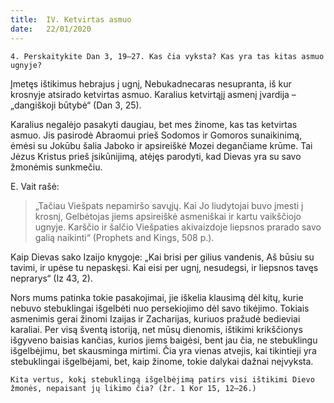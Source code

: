 ```yaml
---
title:  IV. Ketvirtas asmuo
date:   22/01/2020
---
```


`4. Perskaitykite Dan 3, 19–27. Kas čia vyksta? Kas yra tas kitas asmuo ugnyje?`
														
Įmetęs ištikimus hebrajus į ugnį, Nebukadnecaras nesupranta, iš kur krosnyje atsirado ketvirtas asmuo. Karalius ketvirtąjį asmenį įvardija – „dangiškoji būtybė“ (Dan 3, 25).

Karalius negalėjo pasakyti daugiau, bet mes žinome, kas tas ketvirtas asmuo. Jis pasirodė Abraomui prieš Sodomos ir Gomoros sunaikinimą, ėmėsi su Jokūbu šalia Jaboko ir apsireiškė Mozei degančiame krūme. Tai Jėzus Kristus prieš įsikūnijimą, atėjęs parodyti, kad Dievas yra su savo žmonėmis sunkmečiu.

E. Vait rašė:

> <p></p>
>  „Tačiau Viešpats nepamiršo savųjų. Kai Jo liudytojai buvo įmesti į krosnį, Gelbėtojas jiems apsireiškė asmeniškai ir kartu vaikščiojo ugnyje. Karščio ir šalčio Viešpaties akivaizdoje liepsnos prarado savo galią naikinti“ (Prophets and Kings, 508 p.).

Kaip Dievas sako Izaijo knygoje: „Kai brisi per gilius vandenis, Aš būsiu su tavimi, ir upėse tu nepaskęsi. Kai eisi per ugnį, nesudegsi, ir liepsnos tavęs neprarys“ (Iz 43, 2).

Nors mums patinka tokie pasakojimai, jie iškelia klausimą dėl kitų, kurie nebuvo stebuklingai išgelbėti nuo persekiojimo dėl savo tikėjimo. Tokiais asmenimis gerai žinomi Izaijas ir Zacharijas, kuriuos pražudė bedieviai karaliai. Per visą šventą istoriją, net mūsų dienomis, ištikimi krikščionys išgyveno baisias kančias, kurios jiems baigėsi, bent jau čia, ne stebuklingu išgelbėjimu, bet skausminga mirtimi. Čia yra vienas atvejis, kai tikintieji yra stebuklingai išgelbėjami, bet, kaip žinome, tokie dalykai dažnai neįvyksta.

`Kita vertus, kokį stebuklingą išgelbėjimą patirs visi ištikimi Dievo žmonės, nepaisant jų likimo čia? (žr. 1 Kor 15, 12–26.)`
